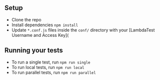 ## Setup
* Clone the repo
* Install dependencies `npm install`
* Update `*.conf.js` files inside the `conf/` directory with your [LambdaTest Username and Access Key](

## Running your tests
* To run a single test, run `npm run single`
* To run local tests, run `npm run local`
* To run parallel tests, run `npm run parallel`

 
